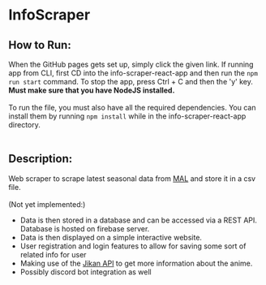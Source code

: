 # InfoScraper

## How to Run:
When the GitHub pages gets set up, simply click the given link. If running app from CLI, first CD into the info-scraper-react-app and then run the `npm run start` command. To stop the app, press Ctrl + C and then the 'y' key. **Must make sure that you have NodeJS installed.**<br/><br/>
To run the file, you must also have all the required dependencies. You can install them by running `npm install` while in the info-scraper-react-app directory.
<br/><br/>
## Description:
Web scraper to scrape latest seasonal data from [MAL](https://myanimelist.net/anime/season) and store it in a csv file. <br  /><br  />
(Not yet implemented:)
- Data is then stored in a database and can be accessed via a REST API. Database is hosted on firebase server.
- Data is then displayed on a simple interactive website.
- User registration and login features to allow for saving some sort of related info for user
- Making use of the [Jikan API](https://jikan.moe/) to get more information about the anime.
- Possibly discord bot integration as well

